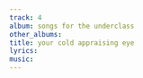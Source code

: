 ```yaml
---
track: 4
album: songs for the underclass
other_albums:
title: your cold appraising eye
lyrics:
music:
---
```

